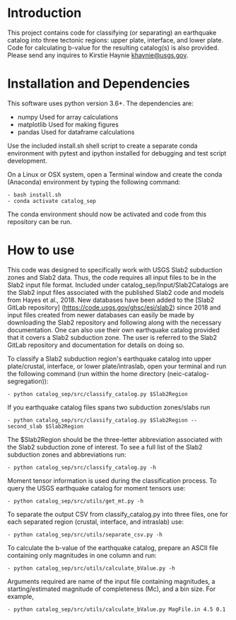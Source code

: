 # Introduction
This project contains code for classifying (or separating) an earthquake catalog into three tectonic regions: upper plate, interface, and lower plate. Code for calculating b-value for the resulting catalog(s) is also provided. Please send any inquires to Kirstie Haynie <khaynie@usgs.gov>.

# Installation and Dependencies
This software uses python version 3.6+. The dependencies are:
  - numpy Used for array calculations
  - matplotlib Used for making figures
  - pandas Used for dataframe calculations

Use the included install.sh shell script to create a separate conda environment
with pytest and ipython installed for debugging and test script development.

On a Linux or OSX system, open a Terminal window and create the conda (Anaconda) environment by typing the following command:

    - bash install.sh
    - conda activate catalog_sep

 The conda environment should now be activated and code from this repository can be run.

# How to use
This code was designed to specifically work with USGS Slab2 subduction zones and Slab2 data. Thus, the code requires all input files to be in the Slab2 input file format. Included under catalog_sep/Input/Slab2Catalogs are the Slab2 input files associated with the published Slab2 code and models from Hayes et al., 2018. New databases have been added to the [Slab2 GitLab repository] (https://code.usgs.gov/ghsc/esi/slab2) since 2018 and input files created from newer databases can easily be made by downloading the Slab2 repository and following along with the necessary documentation. One can also use their own earthquake catalog provided that it covers a Slab2 subduction zone. The user is referred to the Slab2 GitLab repository and documentation for details on doing so.

To classify a Slab2 subduction region's earthquake catalog into upper plate/crustal, interface, or lower plate/intraslab, open your terminal and run the following command (run within the home directory (neic-catalog-segregation)):

    - python catalog_sep/src/classify_catalog.py $Slab2Region

If you earthquake catalog files spans two subduction zones/slabs run

    - python catalog_sep/src/classify_catalog.py $Slab2Region --second_slab $Slab2Region

The $Slab2Region should be the three-letter abbreviation associated with the Slab2 subduction zone of interest. To see a full list of the Slab2 subduction zones and abbreviations run:

    - python catalog_sep/src/classify_catalog.py -h

Moment tensor information is used during the classification process. To query the USGS earthquake catalog for moment tensors use:

    - python catalog_sep/src/utils/get_mt.py -h

To separate the output CSV from classify_catalog.py into three files, one for each separated region (crustal, interface, and intraslab) use:

    - python catalog_sep/src/utils/separate_csv.py -h

To calculate the b-value of the earthquake catalog, prepare an ASCII file containing only magnitudes in one column and run:

    - python catalog_sep/src/utils/calculate_bValue.py -h

Arguments required are name of the input file containing magnitudes, a starting/estimated magnitude of completeness (Mc), and a bin size. For example,

    - python catalog_sep/src/utils/calculate_bValue.py MagFile.in 4.5 0.1